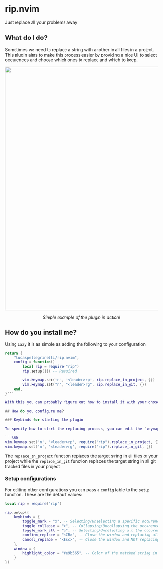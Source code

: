 # rip.nvim

Just replace all your problems away

## What do I do?

Sometimes we need to replace a string with another in all files in a project. This plugin aims to make this process easier by providing a nice UI to select occurences and choose which ones to replace and which to keep.

<p align="center">
    <img src="https://i.imgur.com/4wyFE48.gif" width="800">
</p>

<p align="center">
    <em>Simple example of the plugin in action!</em>
</p>

## How do you install me?

Using `Lazy` it is as simple as adding the following to your configuration

```lua
return {
    "lucaspellegrinelli/rip.nvim",
    config = function()
        local rip = require("rip")
        rip.setup({}) -- Required

        vim.keymap.set("n", "<leader>rp", rip.replace_in_project, {})
        vim.keymap.set("n", "<leader>rg", rip.replace_in_git, {})
    end,
}```

With this you can probably figure out how to install it with your chosen plugin manager.

## How do you configure me?

### Keybinds for starting the plugin

To specify how to start the replacing process, you can edit the `keymaps` like so

```lua
vim.keymap.set('n', '<leader>rp', require("rip").replace_in_project, {})
vim.keymap.set('n', '<leader>rg', require("rip").replace_in_git, {})
```

The `replace_in_project` function replaces the target string in all files of your project while the `replace_in_git` function replaces the target string in all git tracked files in your project

### Setup configurations

For editing other configurations you can pass a `config` table to the `setup` function. These are the default values:

```lua
local rip = require("rip")

rip.setup({
    keybinds = {
        toggle_mark = "x", -- Selecting/Unselecting a specific occurences or files to be replaced
        toggle_collapse = "c", -- Collapsing/Uncollapsing the occurences of a specific file
        toggle_mark_all = "a", -- Selecting/Unselecting all the occurences found in all files
        confirm_replace = "<CR>", -- Close the window and replacing all selected occurences
        cancel_replace = "<Esc>", -- Close the window and NOT replacing any occurences
    },
    window = {
        highlight_color = "#e9b565", -- Color of the matched string in the popup
    }
})
```
